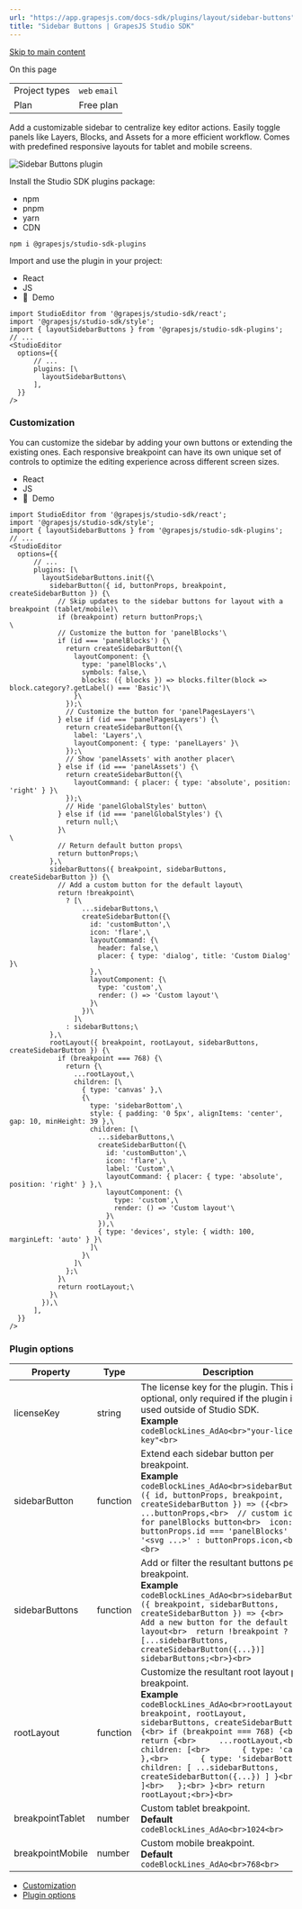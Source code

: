```yaml
---
url: "https://app.grapesjs.com/docs-sdk/plugins/layout/sidebar-buttons"
title: "Sidebar Buttons | GrapesJS Studio SDK"
---
```


[Skip to main content](https://app.grapesjs.com/docs-sdk/plugins/layout/sidebar-buttons#__docusaurus_skipToContent_fallback)

On this page

|     |     |
| --- | --- |
| Project types | `web` `email` |
| Plan | Free plan |

Add a customizable sidebar to centralize key editor actions. Easily toggle panels like Layers, Blocks, and Assets for a more efficient workflow. Comes with predefined responsive layouts for tablet and mobile screens.

![Sidebar Buttons plugin](https://app.grapesjs.com/docs-sdk/assets/images/sidebar-buttons-plugin-5e91d7871678b69427f3bb05fd60fdfc.webp)

Install the Studio SDK plugins package:

- npm
- pnpm
- yarn
- CDN

```codeBlockLines_AdAo
npm i @grapesjs/studio-sdk-plugins

```

Import and use the plugin in your project:

- React
- JS
- 🍇  Demo

```codeBlockLines_AdAo
import StudioEditor from '@grapesjs/studio-sdk/react';
import '@grapesjs/studio-sdk/style';
import { layoutSidebarButtons } from '@grapesjs/studio-sdk-plugins';
// ...
<StudioEditor
  options={{
      // ...
      plugins: [\
        layoutSidebarButtons\
      ],
  }}
/>

```

### Customization [​](https://app.grapesjs.com/docs-sdk/plugins/layout/sidebar-buttons\#customization "Direct link to Customization")

You can customize the sidebar by adding your own buttons or extending the existing ones. Each responsive breakpoint can have its own unique set of controls to optimize the editing experience across different screen sizes.

- React
- JS
- 🍇  Demo

```codeBlockLines_AdAo
import StudioEditor from '@grapesjs/studio-sdk/react';
import '@grapesjs/studio-sdk/style';
import { layoutSidebarButtons } from '@grapesjs/studio-sdk-plugins';
// ...
<StudioEditor
  options={{
      // ...
      plugins: [\
        layoutSidebarButtons.init({\
          sidebarButton({ id, buttonProps, breakpoint, createSidebarButton }) {\
            // Skip updates to the sidebar buttons for layout with a breakpoint (tablet/mobile)\
            if (breakpoint) return buttonProps;\
\
            // Customize the button for 'panelBlocks'\
            if (id === 'panelBlocks') {\
              return createSidebarButton({\
                layoutComponent: {\
                  type: 'panelBlocks',\
                  symbols: false,\
                  blocks: ({ blocks }) => blocks.filter(block => block.category?.getLabel() === 'Basic')\
                }\
              });\
              // Customize the button for 'panelPagesLayers'\
            } else if (id === 'panelPagesLayers') {\
              return createSidebarButton({\
                label: 'Layers',\
                layoutComponent: { type: 'panelLayers' }\
              });\
              // Show 'panelAssets' with another placer\
            } else if (id === 'panelAssets') {\
              return createSidebarButton({\
                layoutCommand: { placer: { type: 'absolute', position: 'right' } }\
              });\
              // Hide 'panelGlobalStyles' button\
            } else if (id === 'panelGlobalStyles') {\
              return null;\
            }\
\
            // Return default button props\
            return buttonProps;\
          },\
          sidebarButtons({ breakpoint, sidebarButtons, createSidebarButton }) {\
            // Add a custom button for the default layout\
            return !breakpoint\
              ? [\
                  ...sidebarButtons,\
                  createSidebarButton({\
                    id: 'customButton',\
                    icon: 'flare',\
                    layoutCommand: {\
                      header: false,\
                      placer: { type: 'dialog', title: 'Custom Dialog' }\
                    },\
                    layoutComponent: {\
                      type: 'custom',\
                      render: () => 'Custom layout'\
                    }\
                  })\
                ]\
              : sidebarButtons;\
          },\
          rootLayout({ breakpoint, rootLayout, sidebarButtons, createSidebarButton }) {\
            if (breakpoint === 768) {\
              return {\
                ...rootLayout,\
                children: [\
                  { type: 'canvas' },\
                  {\
                    type: 'sidebarBottom',\
                    style: { padding: '0 5px', alignItems: 'center', gap: 10, minHeight: 39 },\
                    children: [\
                      ...sidebarButtons,\
                      createSidebarButton({\
                        id: 'customButton',\
                        icon: 'flare',\
                        label: 'Custom',\
                        layoutCommand: { placer: { type: 'absolute', position: 'right' } },\
                        layoutComponent: {\
                          type: 'custom',\
                          render: () => 'Custom layout'\
                        }\
                      }),\
                      { type: 'devices', style: { width: 100, marginLeft: 'auto' } }\
                    ]\
                  }\
                ]\
              };\
            }\
            return rootLayout;\
          }\
        }),\
      ],
  }}
/>

```

### Plugin options [​](https://app.grapesjs.com/docs-sdk/plugins/layout/sidebar-buttons\#plugin-options "Direct link to Plugin options")

| Property | Type | Description |
| --- | --- | --- |
| licenseKey | string | The license key for the plugin. This is optional, only required if the plugin is used outside of Studio SDK.<br>**Example**<br>```codeBlockLines_AdAo<br>"your-license-key"<br>``` |
| sidebarButton | function | Extend each sidebar button per breakpoint.<br>**Example** <br>```codeBlockLines_AdAo<br>sidebarButton: ({ id, buttonProps, breakpoint, createSidebarButton }) => ({<br>  ...buttonProps,<br>  // custom icon for panelBlocks button<br>  icon: buttonProps.id === 'panelBlocks' ? '<svg ...>' : buttonProps.icon,<br>})<br>``` |
| sidebarButtons | function | Add or filter the resultant buttons per breakpoint.<br>**Example** <br>```codeBlockLines_AdAo<br>sidebarButtons: ({ breakpoint, sidebarButtons, createSidebarButton }) => {<br>  // Add a new button for the default layout<br>  return !breakpoint ? [...sidebarButtons, createSidebarButton({...})] sidebarButtons;<br>}<br>``` |
| rootLayout | function | Customize the resultant root layout per breakpoint.<br>**Example** <br>```codeBlockLines_AdAo<br>rootLayout({ breakpoint, rootLayout, sidebarButtons, createSidebarButton }) {<br> if (breakpoint === 768) {<br>   return {<br>     ...rootLayout,<br>     children: [<br>       { type: 'canvas' },<br>       { type: 'sidebarBottom', children: [ ...sidebarButtons, createSidebarButton({...}) ] }<br>     ]<br>   };<br> }<br> return rootLayout;<br>}<br>``` |
| breakpointTablet | number | Custom tablet breakpoint.<br>**Default** <br>```codeBlockLines_AdAo<br>1024<br>``` |
| breakpointMobile | number | Custom mobile breakpoint.<br>**Default** <br>```codeBlockLines_AdAo<br>768<br>``` |

- [Customization](https://app.grapesjs.com/docs-sdk/plugins/layout/sidebar-buttons#customization)
- [Plugin options](https://app.grapesjs.com/docs-sdk/plugins/layout/sidebar-buttons#plugin-options)